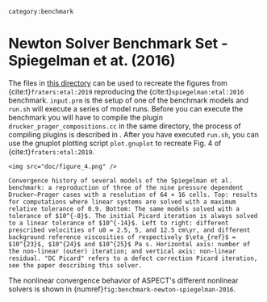 ```{tags}
category:benchmark
```

# Newton Solver Benchmark Set - Spiegelman et at. (2016)

The files in [this directory](https://github.com/geodynamics/aspect/tree/main/benchmarks/newton_solver_benchmark_set/spiegelman_et_al_2016)
can be used to recreate the figures from
{cite:t}`fraters:etal:2019` reproducing the {cite:t}`spiegelman:etal:2016` benchmark.
`input.prm` is the setup of one of the benchmark
models and `run.sh` will execute a series of model runs. Before you can execute
the benchmark you will have to compile the plugin `drucker_prager_compositions.cc` in
the same directory, the process of compiling plugins is described in [](sec:benchmark-run).
After you have executed `run.sh`, you can use the gnuplot plotting script
`plot.gnuplot` to recreate Fig. 4 of {cite:t}`fraters:etal:2019`.

```{figure-md} fig:benchmark-newton-spiegelman-2016
<img src="doc/figure_4.png" />

Convergence history of several models of the Spiegelman et al. benchmark: a reproduction of three of the nine pressure dependent Drucker–Prager cases with a resolution of 64 × 16 cells. Top: results for computations where linear systems are solved with a maximum relative tolerance of 0.9. Bottom: The same models solved with a tolerance of $10^{-8}$. The initial Picard iteration is always solved to a linear tolerance of $10^{-14}$. Left to right: different prescribed velocities of u0 = 2.5, 5, and 12.5 cm\yr, and different background reference viscosities of respectively $\eta_{ref}$ = $10^{23}$, $10^{24}$ and $10^{25}$ Pa s. Horizontal axis: number of the non-linear (outer) iteration; and vertical axis: non-linear residual. "DC Picard" refers to a defect correction Picard iteration, see the paper describing this solver.
```

The nonlinear convergence behavior of ASPECT's different nonlinear solvers is shown in {numref}`fig:benchmark-newton-spiegelman-2016`.
